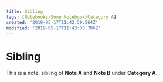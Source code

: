 ```yaml
---
title: Sibling
tags: [Notebooks/Some Notebook/Category A]
created: '2019-05-17T11:42:59.564Z'
modified: '2019-05-17T11:43:30.786Z'
---
```


# Sibling

This is a note, sibling of **Note A** and **Note B** under **Category A**.
